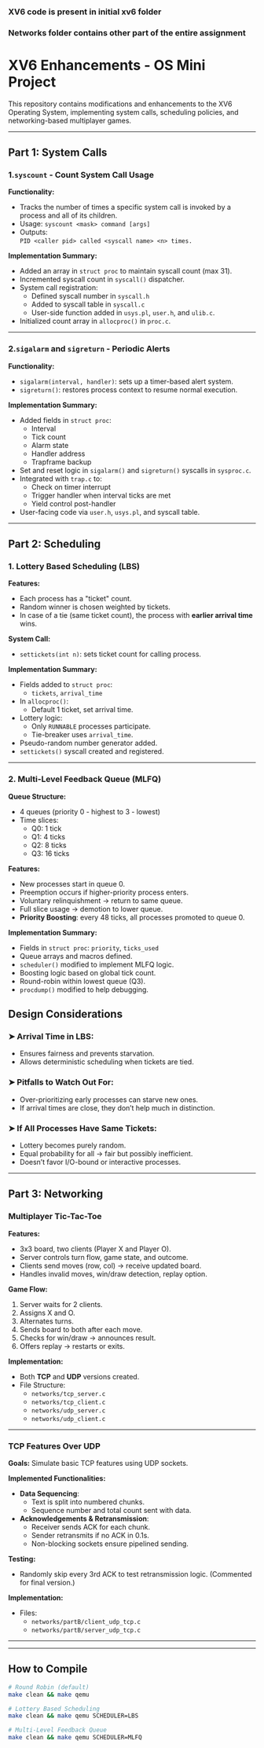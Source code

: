 ### XV6 code is present in initial xv6 folder

### Networks folder contains other part of the entire assignment

# XV6 Enhancements - OS Mini Project

This repository contains modifications and enhancements to the XV6 Operating System, implementing system calls, scheduling policies, and networking-based multiplayer games.

---

## Part 1: System Calls

### 1.`syscount` - Count System Call Usage

**Functionality:**
- Tracks the number of times a specific system call is invoked by a process and all of its children.
- Usage: `syscount <mask> command [args]`
- Outputs:  
  `PID <caller pid> called <syscall name> <n> times.`

**Implementation Summary:**
- Added an array in `struct proc` to maintain syscall count (max 31).
- Incremented syscall count in `syscall()` dispatcher.
- System call registration:
  - Defined syscall number in `syscall.h`
  - Added to syscall table in `syscall.c`
  - User-side function added in `usys.pl`, `user.h`, and `ulib.c`.
- Initialized count array in `allocproc()` in `proc.c`.

---

### 2.`sigalarm` and `sigreturn` - Periodic Alerts

**Functionality:**
- `sigalarm(interval, handler)`: sets up a timer-based alert system.
- `sigreturn()`: restores process context to resume normal execution.

**Implementation Summary:**
- Added fields in `struct proc`:
  - Interval
  - Tick count
  - Alarm state
  - Handler address
  - Trapframe backup
- Set and reset logic in `sigalarm()` and `sigreturn()` syscalls in `sysproc.c`.
- Integrated with `trap.c` to:
  - Check on timer interrupt
  - Trigger handler when interval ticks are met
  - Yield control post-handler
- User-facing code via `user.h`, `usys.pl`, and syscall table.

---

## Part 2: Scheduling 

### 1. Lottery Based Scheduling (LBS)

**Features:**
- Each process has a "ticket" count.
- Random winner is chosen weighted by tickets.
- In case of a tie (same ticket count), the process with **earlier arrival time** wins.

**System Call:**
- `settickets(int n)`: sets ticket count for calling process.

**Implementation Summary:**
- Fields added to `struct proc`:
  - `tickets`, `arrival_time`
- In `allocproc()`:
  - Default 1 ticket, set arrival time.
- Lottery logic:
  - Only `RUNNABLE` processes participate.
  - Tie-breaker uses `arrival_time`.
- Pseudo-random number generator added.
- `settickets()` syscall created and registered.

---

### 2. Multi-Level Feedback Queue (MLFQ)

**Queue Structure:**
- 4 queues (priority 0 - highest to 3 - lowest)
- Time slices:
  - Q0: 1 tick
  - Q1: 4 ticks
  - Q2: 8 ticks
  - Q3: 16 ticks

**Features:**
- New processes start in queue 0.
- Preemption occurs if higher-priority process enters.
- Voluntary relinquishment → return to same queue.
- Full slice usage → demotion to lower queue.
- **Priority Boosting**: every 48 ticks, all processes promoted to queue 0.

**Implementation Summary:**
- Fields in `struct proc`: `priority`, `ticks_used`
- Queue arrays and macros defined.
- `scheduler()` modified to implement MLFQ logic.
- Boosting logic based on global tick count.
- Round-robin within lowest queue (Q3).
- `procdump()` modified to help debugging.

## Design Considerations

### ➤ Arrival Time in LBS:
- Ensures fairness and prevents starvation.
- Allows deterministic scheduling when tickets are tied.

### ➤ Pitfalls to Watch Out For:
- Over-prioritizing early processes can starve new ones.
- If arrival times are close, they don’t help much in distinction.

### ➤ If All Processes Have Same Tickets:
- Lottery becomes purely random.
- Equal probability for all → fair but possibly inefficient.
- Doesn’t favor I/O-bound or interactive processes.

---

## Part 3: Networking

### Multiplayer Tic-Tac-Toe

**Features:**
- 3x3 board, two clients (Player X and Player O).
- Server controls turn flow, game state, and outcome.
- Clients send moves (row, col) → receive updated board.
- Handles invalid moves, win/draw detection, replay option.

**Game Flow:**
1. Server waits for 2 clients.
2. Assigns X and O.
3. Alternates turns.
4. Sends board to both after each move.
5. Checks for win/draw → announces result.
6. Offers replay → restarts or exits.

**Implementation:**
- Both **TCP** and **UDP** versions created.
- File Structure:
  - `networks/tcp_server.c`
  - `networks/tcp_client.c`
  - `networks/udp_server.c`
  - `networks/udp_client.c`

---

### TCP Features Over UDP

**Goals:**
Simulate basic TCP features using UDP sockets.

**Implemented Functionalities:**
- **Data Sequencing**:
  - Text is split into numbered chunks.
  - Sequence number and total count sent with data.
- **Acknowledgements & Retransmission**:
  - Receiver sends ACK for each chunk.
  - Sender retransmits if no ACK in 0.1s.
  - Non-blocking sockets ensure pipelined sending.

**Testing:**
- Randomly skip every 3rd ACK to test retransmission logic. (Commented for final version.)

**Implementation:**
- Files:
  - `networks/partB/client_udp_tcp.c`
  - `networks/partB/server_udp_tcp.c`

---

---

## How to Compile

```bash
# Round Robin (default)
make clean && make qemu

# Lottery Based Scheduling
make clean && make qemu SCHEDULER=LBS

# Multi-Level Feedback Queue
make clean && make qemu SCHEDULER=MLFQ

